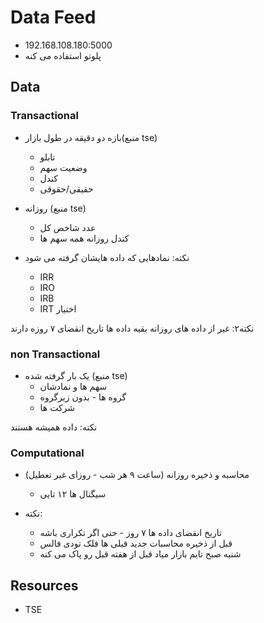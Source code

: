 # Data Feed


- 192.168.108.180:5000
- پلوتو استفاده می کنه

## Data
### Transactional
- بازه دو دقیقه در طول بازار(منبع tse)
    - تابلو
    - وضعیت سهم
    - کندل
    - حقیقی/حقوقی

- روزانه (منبع tse)
    - عدد شاخص کل
    - کندل روزانه همه سهم ها

- نکته: نمادهایی که داده هایشان گرفته می شود
    - IRR
    - IRO
    - IRB
    - IRT اختیار

نکته۲: غیر از داده های روزانه بقیه داده ها تاریخ انقضای ۷ روزه دارند

### non Transactional
- یک بار گرفته شده (منبع tse)
    - سهم ها و نمادشان
    - گروه ها - بدون زیرگروه
    - شرکت ها

نکته: داده همیشه هستند

### Computational
- محاسبه و ذخیره روزانه (ساعت ۹ هر شب - روزای غیر تعطیل)
    - سیگنال ها ۱۲ تایی

- نکته:
    - تاریخ انقضای داده ها ۷ روز - حتی اگر تکراری باشه
    - قبل از ذخیره محاسبات جدید قبلی ها فلک تودی فالس
    - شنبه صبح تایم بازار میاد قبل از هفته قبل رو پاک می کنه


## Resources
- TSE